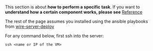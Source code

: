 This section is about **how to perform a specific task**. If you want to **understand how a certain component works, please see** [Reference](../../../understand/index.md#understand)

The rest of the page assumes you installed using the ansible playbooks from [wire-server-deploy](https://github.com/wireapp/wire-server-deploy/tree/master/ansible)

For any command below, first ssh into the server:

```default
ssh <name or IP of the VM>
```
